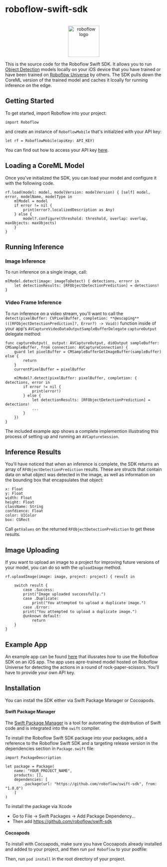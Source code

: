 # roboflow-swift-sdk	

<p align="center">
    </br>
    <img width="100" src="https://github.com/roboflow-ai/notebooks/raw/main/assets/roboflow_logomark_color.svg" alt="roboflow logo">
    </br>
</p>

This is the source code for the Roboflow Swift SDK. It allows you to run [Object Detection](https://blog.roboflow.com/object-detection/) models locally on your iOS device that you have trained or have been trained on [Roboflow Universe](https://universe.roboflow.com) by others. The SDK pulls down the CoreML version of the trained model and caches it lcoally for running inference on the edge. 



## Getting Started 

To get started, import Roboflow into your project: 

`import Roboflow`

and create an instance of `RoboflowMobile` that's initialzied with your API key: 

`let rf = RoboflowMobile(apiKey: API_KEY)`

You can find out how to access your API key [here](https://docs.roboflow.com/rest-api).



## Loading a CoreML Model 

Once you've initialized the SDK, you can load your model and configure it with the following code. 

```
rf.load(model: model, modelVersion: modelVersion) { [self] model, error, modelName, modelType in
    mlModel = model
    if error != nil {
        print(error?.localizedDescription as Any)
    } else {
        model?.configure(threshold: threshold, overlap: overlap, maxObjects: maxObjects)
    }
}
```



## Running Inference ## 



### Image Inference ### 

To run inference on a single image, call: 

```
mlModel.detect(image: imageToDetect) { detections, errorr in
    let detectionResults: [RFObjectDetectionPrediction] = detections!
}
```



### Video Frame Inference ###

To run inference on a video stream, you'll want to call the `detect(pixelBuffer: CVPixelBuffer, completion: **@escaping** (([RFObjectDetectionPrediction]?, Error?) -> Void))` function inside of your app's `AVCaptureVideoDataOutputSampleBufferDelegate` `captureOutput` delegate method: 

```
func captureOutput(_ output: AVCaptureOutput, didOutput sampleBuffer: CMSampleBuffer, from connection: AVCaptureConnection) {
    guard let pixelBuffer = CMSampleBufferGetImageBuffer(sampleBuffer) else {
        return
    }
    currentPixelBuffer = pixelBuffer

    mlModel?.detect(pixelBuffer: pixelBuffer, completion: { detections, error in
        if error != nil {
            print(error!)
        } else {
            let detectionResults: [RFObjectDetectionPrediction] = detections!
            ...
        }
    })
}
```

The included example app shows a complete implemention illustrating this process of setting up and running an `AVCaptureSession`. 



## Inference Results ###

You'll have noticed that when an inference is complete, the SDK returns an array of `RFObjectDetectionPrediction` results. These are structs that contain data on what object was detected in the image, as well as information on the bounding box that encapsulates that object: 

```
x: Float
y: Float
width: Float
height: Float
className: String
confdience: Float 
color: UIColor
box: CGRect
```

Call `getValues` on the returned `RFObjectDetectionPrediction` to get these results. 



## Image Uploading 

If you want to upload an image to a project for improving future versions of your model, you can do so with the `uploadImage` method. 

```
rf.uploadImage(image: image, project: project) { result in

    switch result {
        case .Success:
		print("Image uploaded successfully.")
        case .Duplicate:
        	print("You attempted to upload a duplicate image.")
        case .Error:
		print("You attempted to upload a duplicate image.")
        @unknown default:
            return
    }
}
```



## Example App ##

An example app can be found [here](https://github.com/roboflow/roboflow-swift-examples) that illusrates how to use the Roboflow SDK on an iOS app. The app uses apre-trained model hosted on Roboflow Universe for detecting the actions in a round of rock-paper-scissors. You'll have to provide your own API key. 



## Installation 

You can install the SDK either via Swift Package Manager or Cocoapods. 



#### Swift Package Manager ####

The [Swift Package Manager](https://swift.org/package-manager/) is a tool for automating the distribution of Swift code and is integrated into the `swift` compiler.

To install the Roboflow Swift SDK package into your packages, add a reference to the Roboflow Swift SDK and a targeting release version in the dependencies section in `Package.swift` file:

```
import PackageDescription

let package = Package(
    name: "YOUR_PROJECT_NAME",
    products: [],
    dependencies: [
        .package(url: "https://github.com/roboflow/swift-sdk", from: "1.0.0")
    ]
)
```

To install the package via Xcode

- Go to File -> Swift Packages -> Add Package Dependency...
- Then add https://github.com/roboflow/swift-sdk



#### Cocoapods ####

To install with Cocoapods, make sure you have Cocoapods already installed and added to your project, and then run `pod Roboflow` to your podfile: 

Then, run `pod install` in the root directory of your project. 

